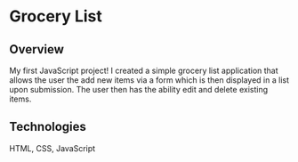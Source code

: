 # Grocery List 

## Overview
My first JavaScript project! I created a simple grocery list application that allows the user the add new items via a form which is then displayed in a list upon submission. The user then has the ability edit and delete existing items. 

## Technologies
HTML, CSS, JavaScript
